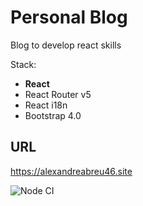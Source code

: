 # Personal Blog
Blog to develop react skills

Stack:
* **React**
* React Router v5
* React i18n
* Bootstrap 4.0


## URL

https://alexandreabreu46.site

![Node CI](https://github.com/Alexandre46/react-personal/workflows/Node%20CI/badge.svg?branch=master)
